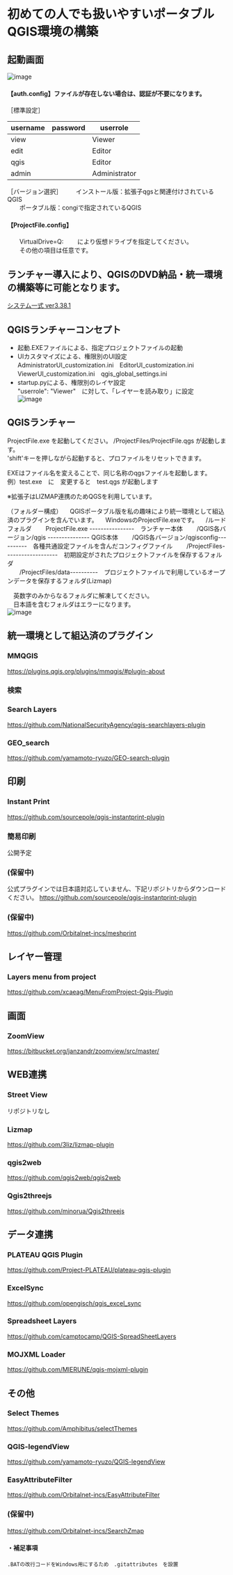 # 初めての人でも扱いやすいポータブルQGIS環境の構築

## 起動画面

![image](https://github.com/user-attachments/assets/ea4196c0-be51-47d9-888a-45811f3e2024)

#### 【auth.config】ファイルが存在しない場合は、認証が不要になります。

［標準設定］

| username | password | userrole      |
| -------- | -------- | ------------- |
| view     |          | Viewer        |
| edit     |          | Editor        |
| qgis     |          | Editor        |
| admin    |          | Administrator |

［バージョン選択］
　　インストール版：拡張子qgsと関連付けされているQGIS  
　　ポータブル版：congiで指定されているQGIS  

#### 【ProjectFile.config】

　　VirtualDrive=Q:
　　により仮想ドライブを指定してください。  
　　その他の項目は任意です。  

## ランチャー導入により、QGISのDVD納品・統一環境の構築等に可能となります。

[システム一式 ver3.38.1](https://1drv.ms/u/c/cbbfeab49e70546f/EYyJqLhVbXNFufPDmemiWhABSOS7PdZqyGN_K_YfKuRKIg?e=N0973F)  

## QGISランチャーコンセプト

- 起動.EXEファイルによる、指定プロジェクトファイルの起動
- UIカスタマイズによる、権限別のUI設定　AdministratorUI_customization.ini　EditorUI_customization.ini　ViewerUI_customization.ini　qgis_global_settings.ini
- startup.pyによる、権限別のレイヤ設定  
  "userrole": "Viewer"　に対して、「レイヤーを読み取り」に設定  
  ![image](https://github.com/user-attachments/assets/20c4a48d-7de1-49c4-9e45-f1da5e1fd8af)

## QGISランチャー

 ProjectFile.exe を起動してください。
 /ProjectFiles/ProjectFile.qgs が起動します。  
 'shift'キーを押しながら起動すると、プロファイルをリセットできます。  

EXEはファイル名を変えることで、同じ名称のqgsファイルを起動します。  
 例）test.exe　に　変更すると　test.qgs が起動します  

 ※拡張子はLIZMAP連携のためQGSを利用しています。  

（フォルダー構成）
　QGISポータブル版を私の趣味により統一環境として組込済のプラグインを含んでいます。
　WindowsのProjectFile.exeです。
　/ルードフォルダ
　　ProjectFile.exe ----------------　ランチャー本体
　　/QGIS各バージョン/qgis --------------- QGIS本体
　　/QGIS各バージョン/qgisconfig----------　各種共通設定ファイルを含んだコンフィグファイル
　　/ProjectFiles-------------------　初期設定がされたプロジェクトファイルを保存するフォルダ  
　　/ProjectFiles/data----------　プロジェクトファイルで利用しているオープンデータを保存するフォルダ(Lizmap)  

　英数字のみからなるフォルダに解凍してください。  
　日本語を含むフォルダはエラーになります。  
![image](https://github.com/yamamoto-ryuzo/yr-qgis-portable-launcher2/assets/86514652/177ffbe3-654d-4d22-9f70-add09bcf0323)

## 統一環境として組込済のプラグイン

### MMQGIS

[https://plugins.qgis.org/plugins/mmqgis/#plugin-about ](https://michaelminn.com/linux/mmqgis/)

### 検索

### Search Layers

https://github.com/NationalSecurityAgency/qgis-searchlayers-plugin

### GEO_search

https://github.com/yamamoto-ryuzo/GEO-search-plugin

## 印刷

### Instant Print

https://github.com/sourcepole/qgis-instantprint-plugin

### 簡易印刷

公開予定

### (保留中)

公式プラグインでは日本語対応していません、下記リポジトリからダウンロードください。
https://github.com/sourcepole/qgis-instantprint-plugin

### (保留中)

https://github.com/Orbitalnet-incs/meshprint

## レイヤー管理

### Layers menu from project

https://github.com/xcaeag/MenuFromProject-Qgis-Plugin

## 画面

### ZoomView

https://bitbucket.org/janzandr/zoomview/src/master/

## WEB連携

### Street View

リポジトリなし

### Lizmap

https://github.com/3liz/lizmap-plugin

### qgis2web

https://github.com/qgis2web/qgis2web

### Qgis2threejs

https://github.com/minorua/Qgis2threejs

## データ連携

### PLATEAU QGIS Plugin

https://github.com/Project-PLATEAU/plateau-qgis-plugin

### ExcelSync

https://github.com/opengisch/qgis_excel_sync

### Spreadsheet Layers

https://github.com/camptocamp/QGIS-SpreadSheetLayers

### MOJXML Loader

https://github.com/MIERUNE/qgis-mojxml-plugin

## その他

### Select Themes

https://github.com/Amphibitus/selectThemes

### QGIS-legendView

https://github.com/yamamoto-ryuzo/QGIS-legendView

### EasyAttributeFilter

https://github.com/Orbitalnet-incs/EasyAttributeFilter

### (保留中)

https://github.com/Orbitalnet-incs/SearchZmap
　　

#### ・補足事項

    .BATの改行コードをWindows用にするため　.gitattributes　を設置
